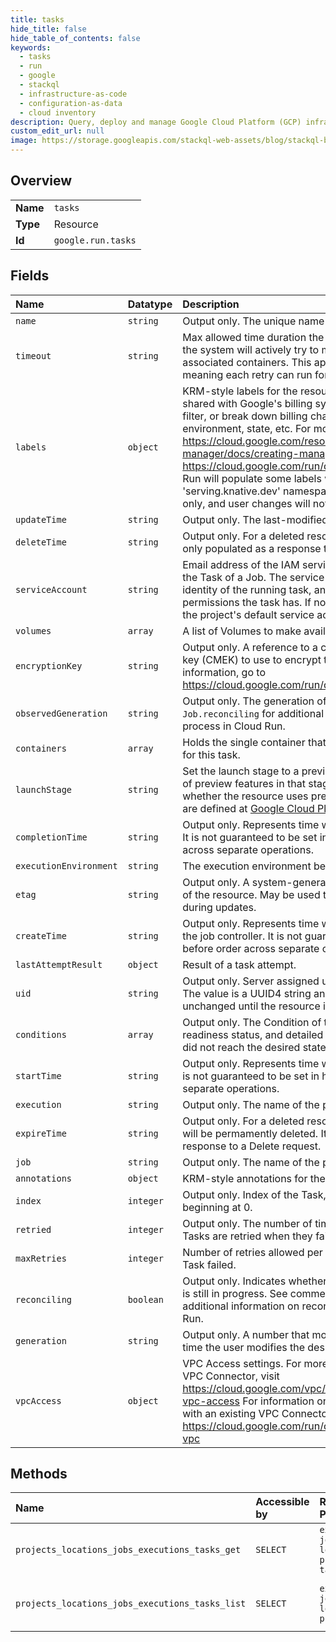 ```yaml
---
title: tasks
hide_title: false
hide_table_of_contents: false
keywords:
  - tasks
  - run
  - google    
  - stackql
  - infrastructure-as-code
  - configuration-as-data
  - cloud inventory
description: Query, deploy and manage Google Cloud Platform (GCP) infrastructure and resources using SQL
custom_edit_url: null
image: https://storage.googleapis.com/stackql-web-assets/blog/stackql-blog-post-featured-image.png
---
```

  
    

## Overview
<table><tbody>
<tr><td><b>Name</b></td><td><code>tasks</code></td></tr>
<tr><td><b>Type</b></td><td>Resource</td></tr>
<tr><td><b>Id</b></td><td><code>google.run.tasks</code></td></tr>
</tbody></table>

## Fields
| Name | Datatype | Description |
|:-----|:---------|:------------|
| `name` | `string` | Output only. The unique name of this Task. |
| `timeout` | `string` | Max allowed time duration the Task may be active before the system will actively try to mark it failed and kill associated containers. This applies per attempt of a task, meaning each retry can run for the full timeout. |
| `labels` | `object` | KRM-style labels for the resource. User-provided labels are shared with Google's billing system, so they can be used to filter, or break down billing charges by team, component, environment, state, etc. For more information, visit https://cloud.google.com/resource-manager/docs/creating-managing-labels or https://cloud.google.com/run/docs/configuring/labels Cloud Run will populate some labels with 'run.googleapis.com' or 'serving.knative.dev' namespaces. Those labels are read-only, and user changes will not be preserved. |
| `updateTime` | `string` | Output only. The last-modified time. |
| `deleteTime` | `string` | Output only. For a deleted resource, the deletion time. It is only populated as a response to a Delete request. |
| `serviceAccount` | `string` | Email address of the IAM service account associated with the Task of a Job. The service account represents the identity of the running task, and determines what permissions the task has. If not provided, the task will use the project's default service account. |
| `volumes` | `array` | A list of Volumes to make available to containers. |
| `encryptionKey` | `string` | Output only. A reference to a customer managed encryption key (CMEK) to use to encrypt this container image. For more information, go to https://cloud.google.com/run/docs/securing/using-cmek |
| `observedGeneration` | `string` | Output only. The generation of this Task. See comments in `Job.reconciling` for additional information on reconciliation process in Cloud Run. |
| `containers` | `array` | Holds the single container that defines the unit of execution for this task. |
| `launchStage` | `string` | Set the launch stage to a preview stage on write to allow use of preview features in that stage. On read, describes whether the resource uses preview features. Launch Stages are defined at [Google Cloud Platform Launch Stages](https://cloud.google.com/terms/launch-stages). |
| `completionTime` | `string` | Output only. Represents time when the Task was completed. It is not guaranteed to be set in happens-before order across separate operations. |
| `executionEnvironment` | `string` | The execution environment being used to host this Task. |
| `etag` | `string` | Output only. A system-generated fingerprint for this version of the resource. May be used to detect modification conflict during updates. |
| `createTime` | `string` | Output only. Represents time when the task was created by the job controller. It is not guaranteed to be set in happens-before order across separate operations. |
| `lastAttemptResult` | `object` | Result of a task attempt. |
| `uid` | `string` | Output only. Server assigned unique identifier for the Task. The value is a UUID4 string and guaranteed to remain unchanged until the resource is deleted. |
| `conditions` | `array` | Output only. The Condition of this Task, containing its readiness status, and detailed error information in case it did not reach the desired state. |
| `startTime` | `string` | Output only. Represents time when the task started to run. It is not guaranteed to be set in happens-before order across separate operations. |
| `execution` | `string` | Output only. The name of the parent Execution. |
| `expireTime` | `string` | Output only. For a deleted resource, the time after which it will be permamently deleted. It is only populated as a response to a Delete request. |
| `job` | `string` | Output only. The name of the parent Job. |
| `annotations` | `object` | KRM-style annotations for the resource. |
| `index` | `integer` | Output only. Index of the Task, unique per execution, and beginning at 0. |
| `retried` | `integer` | Output only. The number of times this Task was retried. Tasks are retried when they fail up to the maxRetries limit. |
| `maxRetries` | `integer` | Number of retries allowed per Task, before marking this Task failed. |
| `reconciling` | `boolean` | Output only. Indicates whether the resource's reconciliation is still in progress. See comments in `Job.reconciling` for additional information on reconciliation process in Cloud Run. |
| `generation` | `string` | Output only. A number that monotonically increases every time the user modifies the desired state. |
| `vpcAccess` | `object` | VPC Access settings. For more information on creating a VPC Connector, visit https://cloud.google.com/vpc/docs/configure-serverless-vpc-access For information on how to configure Cloud Run with an existing VPC Connector, visit https://cloud.google.com/run/docs/configuring/connecting-vpc |
## Methods
| Name | Accessible by | Required Params | Description |
|:-----|:--------------|:----------------|:------------|
| `projects_locations_jobs_executions_tasks_get` | `SELECT` | `executionsId, jobsId, locationsId, projectsId, tasksId` | Gets information about a Task. |
| `projects_locations_jobs_executions_tasks_list` | `SELECT` | `executionsId, jobsId, locationsId, projectsId` | List Tasks from an Execution of a Job. |
